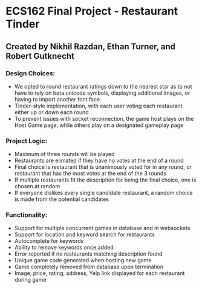 # ECS162 Final Project - Restaurant Tinder
## Created by Nikhil Razdan, Ethan Turner, and Robert Gutknecht

### Design Choices:
- We opted to round restaurant ratings down to the nearest star as to not have to rely on beta unicode symbols, displaying additional images, or having to import another font face.
- Tinder-style implementation, with each user voting each restaurant either up or down each round
- To prevent issues with socket reconnection, the game host plays on the Host Game page, while others play on a designated gameplay page

### Project Logic:
- Maximum of three rounds will be played
- Restaurants are elimated if they have no votes at the end of a round
- Final choice is restaurant that is unanimously voted for in any round, or restaurant that has the most votes at the end of the 3 rounds
- If multiple restaurants fit the description for being the final choice, one is chosen at random
- If everyone dislikes every single candidate restaurant, a random choice is made from the potential candidates

### Functionality:
- Support for multiple concurrent games in database and in websockets
- Support for location and keyword search for restaurants
- Autocomplete for keywords
- Ability to remove keywords once added
- Error reported if no restaurants matching description found
- Unique game code generated when hosting new game
- Game completely removed from database upon termination
- Image, price, rating, address, Yelp link displayed for each restaurant during game